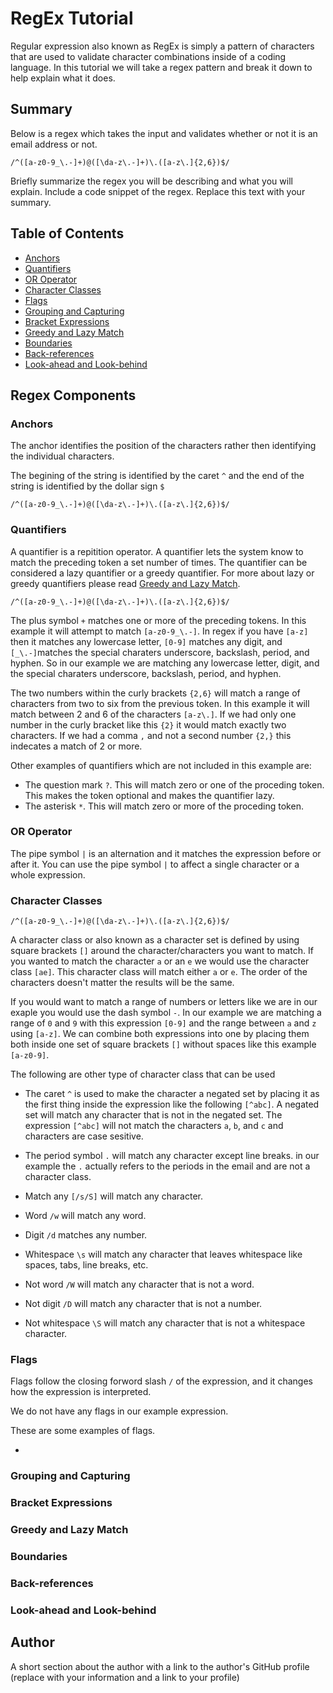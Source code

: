 # RegEx Tutorial

Regular expression also known as RegEx is simply a pattern of characters that are used to validate character combinations inside of a coding language. In this tutorial we will take a regex pattern and break it down to help explain what it does.

## Summary

Below is a regex which takes the input and validates whether or not it is an email address or not.

`/^([a-z0-9_\.-]+)@([\da-z\.-]+)\.([a-z\.]{2,6})$/`

Briefly summarize the regex you will be describing and what you will explain. Include a code snippet of the regex. Replace this text with your summary.

## Table of Contents

- [Anchors](#anchors)
- [Quantifiers](#quantifiers)
- [OR Operator](#or-operator)
- [Character Classes](#character-classes)
- [Flags](#flags)
- [Grouping and Capturing](#grouping-and-capturing)
- [Bracket Expressions](#bracket-expressions)
- [Greedy and Lazy Match](#greedy-and-lazy-match)
- [Boundaries](#boundaries)
- [Back-references](#back-references)
- [Look-ahead and Look-behind](#look-ahead-and-look-behind)

## Regex Components

### Anchors

The anchor identifies the position of the characters rather then identifying the individual characters.

The begining of the string is identified by the caret `^` and the end of the string is identified by the dollar sign `$`

`/^([a-z0-9_\.-]+)@([\da-z\.-]+)\.([a-z\.]{2,6})$/`

### Quantifiers

A quantifier is a repitition operator. A quantifier lets the system know to match the preceding token a set number of times. The quantifier can be considered a lazy quantifier or a greedy quantifier. For more about lazy or greedy quantifiers please read [Greedy and Lazy Match](#greedy-and-lazy-match).

`/^([a-z0-9_\.-]+)@([\da-z\.-]+)\.([a-z\.]{2,6})$/`

The plus symbol `+` matches one or more of the preceding tokens. In this example it will attempt to match `[a-z0-9_\.-]`. In regex if you have `[a-z]` then it matches any lowercase letter, `[0-9]` matches any digit, and `[_\.-]`matches the special charaters underscore, backslash, period, and hyphen. So in our example we are matching any lowercase letter, digit, and the special charaters underscore, backslash, period, and hyphen.

The two numbers within the curly brackets `{2,6}` will match a range of characters from two to six from the previous token. In this example it will match between 2 and 6 of the characters `[a-z\.]`. If we had only one number in the curly bracket like this `{2}` it would match exactly two characters. If we had a comma `,` and not a second number `{2,}` this indecates a match of 2 or more.

Other examples of quantifiers which are not included in this example are:

- The question mark `?`. This will match zero or one of the proceding token. This makes the token optional and makes the quantifier lazy.
- The asterisk `*`. This will match zero or more of the proceding token.

### OR Operator

The pipe symbol `|` is an alternation and it matches the expression before or after it. You can use the pipe symbol `|` to affect a single character or a whole expression.

### Character Classes

`/^([a-z0-9_\.-]+)@([\da-z\.-]+)\.([a-z\.]{2,6})$/`

A character class or also known as a character set is defined by using square brackets `[]` around the character/characters you want to match. If you wanted to match the character `a` or an `e` we would use the character class `[ae]`. This character class will match either `a` or `e`. The order of the characters doesn't matter the results will be the same.

If you would want to match a range of numbers or letters like we are in our exaple you would use the dash symbol `-`. In our example we are matching a range of `0` and `9` with this expression `[0-9]` and the range between `a` and `z` using `[a-z]`. We can combine both expressions into one by placing them both inside one set of square brackets `[]` without spaces like this example `[a-z0-9]`.

The following are other type of character class that can be used

- The caret `^` is used to make the character a negated set by placing it as the first thing inside the expression like the following `[^abc]`. A negated set will match any character that is not in the negated set. The expression `[^abc]` will not match the characters `a`, `b`, and `c` and characters are case sesitive.

- The period symbol `.` will match any character except line breaks. in our example the `.` actually refers to the periods in the email and are not a character class.
- Match any `[/s/S]` will match any character.
- Word `/w` will match any word.
- Digit `/d` matches any number.
- Whitespace `\s` will match any character that leaves whitespace like spaces, tabs, line breaks, etc.
- Not word `/W` will match any character that is not a word.
- Not digit `/D` will match any character that is not a number.
- Not whitespace `\S` will match any character that is not a whitespace character.

### Flags

Flags follow the closing forword slash `/` of the expression, and it changes how the expression is interpreted.

We do not have any flags in our example expression.

These are some examples of flags.

-

### Grouping and Capturing

### Bracket Expressions

### Greedy and Lazy Match

### Boundaries

### Back-references

### Look-ahead and Look-behind

## Author

A short section about the author with a link to the author's GitHub profile (replace with your information and a link to your profile)
